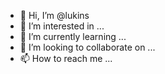 - 👋 Hi, I’m @lukins
- 👀 I’m interested in ...
- 🌱 I’m currently learning ...
- 💞️ I’m looking to collaborate on ...
- 📫 How to reach me ...

<!---
lukins/lukins is a ✨ special ✨ repository because its `README.md` (this file) appears on your GitHub profile.
You can click the Preview link to take a look at your changes.
--->
